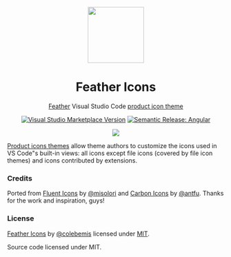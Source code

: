 <p align="center">
<img src="https://github.com/melishev/feather-vscode/blob/master/.github/assets/icon.png?raw=true" height="130" width="130"/>
</p>

<h1 align="center">Feather Icons</h1>

<p align="center"><a href="https://github.com/feathericons">Feather</a> Visual Studio Code <a href="https://code.visualstudio.com/api/extension-guides/product-icon-theme">product icon theme</a></p>


<p align="center">
<a href="https://marketplace.visualstudio.com/items?itemName=melishev.feather-vscode" target="__blank"><img src="https://img.shields.io/visual-studio-marketplace/v/melishev.feather-vscode.svg?color=0066FF&amp;label=Marketplace&logo=visual-studio-code" alt="Visual Studio Marketplace Version" /></a>
<a href="https://github.com/semantic-release/semantic-release" target="__blank"><img src="https://img.shields.io/badge/semantic--release-angular-e10079?logo=semantic-release" alt="Semantic Release: Angular" /></a>
</p>

<p align="center">
<img src="https://github.com/melishev/feather-vscode/blob/master/.github/assets/preview.png?raw=true"/>
</p>

[Product icons themes](https://code.visualstudio.com/api/extension-guides/product-icon-theme) allow theme authors to customize the icons used in VS Code"s built-in views: all icons except file icons (covered by file icon themes) and icons contributed by extensions.

### Credits

Ported from [Fluent Icons](https://github.com/misolori/vscode-fluent-icons) by [@misolori](https://github.com/misolori) and [Carbon Icons](https://github.com/antfu/vscode-icons-carbon) by [@antfu](https://github.com/antfu). Thanks for the work and inspiration, guys!

### License

[Feather Icons](https://github.com/feathericons/feather) by [@colebemis](https://github.com/colebemis) licensed under [MIT](https://github.com/feathericons/feather/blob/master/LICENSE).

Source code licensed under MIT.
